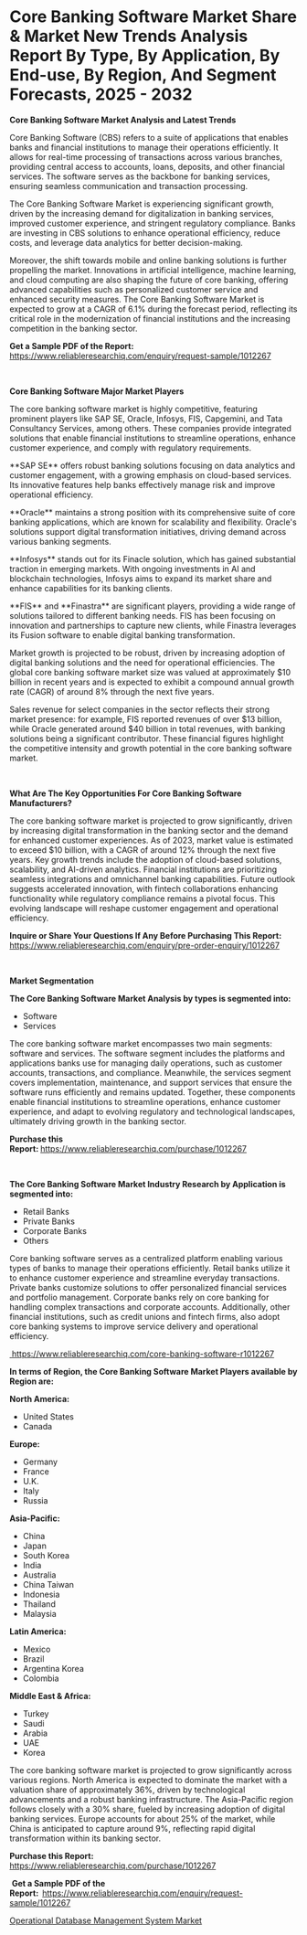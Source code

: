 <p><h1>Core Banking Software Market Share & Market New Trends Analysis Report By Type, By Application, By End-use, By Region, And Segment Forecasts, 2025 - 2032</h1></p><p><strong>Core Banking Software Market Analysis and Latest Trends</strong></p>
<p><p>Core Banking Software (CBS) refers to a suite of applications that enables banks and financial institutions to manage their operations efficiently. It allows for real-time processing of transactions across various branches, providing central access to accounts, loans, deposits, and other financial services. The software serves as the backbone for banking services, ensuring seamless communication and transaction processing.</p><p>The Core Banking Software Market is experiencing significant growth, driven by the increasing demand for digitalization in banking services, improved customer experience, and stringent regulatory compliance. Banks are investing in CBS solutions to enhance operational efficiency, reduce costs, and leverage data analytics for better decision-making.</p><p>Moreover, the shift towards mobile and online banking solutions is further propelling the market. Innovations in artificial intelligence, machine learning, and cloud computing are also shaping the future of core banking, offering advanced capabilities such as personalized customer service and enhanced security measures. The Core Banking Software Market is expected to grow at a CAGR of 6.1% during the forecast period, reflecting its critical role in the modernization of financial institutions and the increasing competition in the banking sector.</p></p>
<p><strong>Get a Sample PDF of the Report:&nbsp;</strong> <a href="https://www.reliableresearchiq.com/enquiry/request-sample/1012267?utm_campaign=2180&utm_medium=2&utm_source=Github&utm_content=ia&utm_term=05032025&utm_id=core-banking-software">https://www.reliableresearchiq.com/enquiry/request-sample/1012267</a></p>
<p>&nbsp;</p>
<p><strong>Core Banking Software Major Market Players</strong></p>
<p><p>The core banking software market is highly competitive, featuring prominent players like SAP SE, Oracle, Infosys, FIS, Capgemini, and Tata Consultancy Services, among others. These companies provide integrated solutions that enable financial institutions to streamline operations, enhance customer experience, and comply with regulatory requirements.</p><p>**SAP SE** offers robust banking solutions focusing on data analytics and customer engagement, with a growing emphasis on cloud-based services. Its innovative features help banks effectively manage risk and improve operational efficiency.</p><p>**Oracle** maintains a strong position with its comprehensive suite of core banking applications, which are known for scalability and flexibility. Oracle's solutions support digital transformation initiatives, driving demand across various banking segments.</p><p>**Infosys** stands out for its Finacle solution, which has gained substantial traction in emerging markets. With ongoing investments in AI and blockchain technologies, Infosys aims to expand its market share and enhance capabilities for its banking clients.</p><p>**FIS** and **Finastra** are significant players, providing a wide range of solutions tailored to different banking needs. FIS has been focusing on innovation and partnerships to capture new clients, while Finastra leverages its Fusion software to enable digital banking transformation.</p><p>Market growth is projected to be robust, driven by increasing adoption of digital banking solutions and the need for operational efficiencies. The global core banking software market size was valued at approximately $10 billion in recent years and is expected to exhibit a compound annual growth rate (CAGR) of around 8% through the next five years.</p><p>Sales revenue for select companies in the sector reflects their strong market presence: for example, FIS reported revenues of over $13 billion, while Oracle generated around $40 billion in total revenues, with banking solutions being a significant contributor. These financial figures highlight the competitive intensity and growth potential in the core banking software market.</p></p>
<p>&nbsp;</p>
<p><strong>What Are The Key Opportunities For Core Banking Software Manufacturers?</strong></p>
<p><p>The core banking software market is projected to grow significantly, driven by increasing digital transformation in the banking sector and the demand for enhanced customer experiences. As of 2023, market value is estimated to exceed $10 billion, with a CAGR of around 12% through the next five years. Key growth trends include the adoption of cloud-based solutions, scalability, and AI-driven analytics. Financial institutions are prioritizing seamless integrations and omnichannel banking capabilities. Future outlook suggests accelerated innovation, with fintech collaborations enhancing functionality while regulatory compliance remains a pivotal focus. This evolving landscape will reshape customer engagement and operational efficiency.</p></p>
<p><strong>Inquire or Share Your Questions If Any Before Purchasing This Report:</strong> <a href="https://www.reliableresearchiq.com/enquiry/pre-order-enquiry/1012267?utm_campaign=2180&utm_medium=2&utm_source=Github&utm_content=ia&utm_term=05032025&utm_id=core-banking-software">https://www.reliableresearchiq.com/enquiry/pre-order-enquiry/1012267</a></p>
<p>&nbsp;</p>
<p><strong>Market Segmentation</strong></p>
<p><strong>The Core Banking Software Market Analysis by types is segmented into:</strong></p>
<p><ul><li>Software</li><li>Services</li></ul></p>
<p><p>The core banking software market encompasses two main segments: software and services. The software segment includes the platforms and applications banks use for managing daily operations, such as customer accounts, transactions, and compliance. Meanwhile, the services segment covers implementation, maintenance, and support services that ensure the software runs efficiently and remains updated. Together, these components enable financial institutions to streamline operations, enhance customer experience, and adapt to evolving regulatory and technological landscapes, ultimately driving growth in the banking sector.</p></p>
<p><strong>Purchase this Report:&nbsp;</strong><a href="https://www.reliableresearchiq.com/purchase/1012267?utm_campaign=2180&utm_medium=2&utm_source=Github&utm_content=ia&utm_term=05032025&utm_id=core-banking-software">https://www.reliableresearchiq.com/purchase/1012267</a></p>
<p>&nbsp;</p>
<p><strong>The Core Banking Software Market Industry Research by Application is segmented into:</strong></p>
<p><ul><li>Retail Banks</li><li>Private Banks</li><li>Corporate Banks</li><li>Others</li></ul></p>
<p><p>Core banking software serves as a centralized platform enabling various types of banks to manage their operations efficiently. Retail banks utilize it to enhance customer experience and streamline everyday transactions. Private banks customize solutions to offer personalized financial services and portfolio management. Corporate banks rely on core banking for handling complex transactions and corporate accounts. Additionally, other financial institutions, such as credit unions and fintech firms, also adopt core banking systems to improve service delivery and operational efficiency.</p></p>
<p><a href="https://www.reliableresearchiq.com/core-banking-software-r1012267?utm_campaign=2180&utm_medium=2&utm_source=Github&utm_content=ia&utm_term=05032025&utm_id=core-banking-software">&nbsp;https://www.reliableresearchiq.com/core-banking-software-r1012267</a></p>
<p><strong>In terms of Region, the Core Banking Software Market Players available by Region are:</strong></p>
<p>
    <p> <strong> North America: </strong>
        <ul>
            <li>United States</li>
            <li>Canada</li>
        </ul>
        </p> 
    <p> <strong> Europe: </strong>
        <ul>
            <li>Germany</li>
            <li>France</li>
            <li>U.K.</li>
            <li>Italy</li>
            <li>Russia</li>
        </ul>
        </p> 
    <p> <strong> Asia-Pacific: </strong>
        <ul>
            <li>China</li>
            <li>Japan</li>
            <li>South Korea</li>
            <li>India</li>
            <li>Australia</li>
            <li>China Taiwan</li>
            <li>Indonesia</li>
            <li>Thailand</li>
            <li>Malaysia</li>
        </ul>
        </p> 
    <p> <strong> Latin America: </strong>
        <ul>
            <li>Mexico</li>
            <li>Brazil</li>
            <li>Argentina Korea</li>
            <li>Colombia</li>
        </ul>
        </p> 
    <p> <strong> Middle East & Africa: </strong>
        <ul>
            <li>Turkey</li>
            <li>Saudi</li>
            <li>Arabia</li>
            <li>UAE</li>
            <li>Korea</li>
        </ul>
    </p>
    </p>
<p><p>The core banking software market is projected to grow significantly across various regions. North America is expected to dominate the market with a valuation share of approximately 36%, driven by technological advancements and a robust banking infrastructure. The Asia-Pacific region follows closely with a 30% share, fueled by increasing adoption of digital banking services. Europe accounts for about 25% of the market, while China is anticipated to capture around 9%, reflecting rapid digital transformation within its banking sector.</p></p>
<p><strong>Purchase this Report: </strong><a href="https://www.reliableresearchiq.com/purchase/1012267?utm_campaign=2180&utm_medium=2&utm_source=Github&utm_content=ia&utm_term=05032025&utm_id=core-banking-software">https://www.reliableresearchiq.com/purchase/1012267</a></p>
<p>&nbsp;<strong>Get a Sample PDF of the Report:&nbsp;&nbsp;</strong><a href="https://www.reliableresearchiq.com/enquiry/request-sample/1012267?utm_campaign=2180&utm_medium=2&utm_source=Github&utm_content=ia&utm_term=05032025&utm_id=core-banking-software">https://www.reliableresearchiq.com/enquiry/request-sample/1012267</a></p>
<p><strong></strong></p>
<p><p><a href="https://github.com/mookiesville/Market-Research-Report-List-1/blob/main/operational-database-management-system-market.md?utm_campaign=2180&utm_medium=2&utm_source=Github&utm_content=ia&utm_term=05032025&utm_id=core-banking-software">Operational Database Management System Market</a></p></p>
